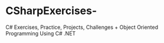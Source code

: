 # CSharpExercises-
C# Exercises, Practice, Projects, Challenges + Object Oriented Programming Using C# .NET 

